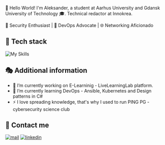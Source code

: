 👋 Hello World! I'm Aleksander, a student at Aarhus University and Gdansk University of Technology 🎓. Technical redactor at Innokrea. 

🔐 Security Enthusiast | 🚀 DevOps Advocate | 🌐 Networking Aficionado

## 🧬 Tech stack
![My Skills](https://skillicons.dev/icons?i=jenkins,ansible,aws,py,bash,nginx,docker,kubernetes,cloudflare,fastapi,cs,react,nextjs,js,rabbitmq,mysql,sequelize,postgres,git,github,gitlab&perline=7)

## 🎭 Additional information
- 🔭 I’m currently working on E-Learninig - LiveLearningLab platform.
- 🌱 I’m currently learning DevOps - Ansible, Kubernetes and Design patterns in C#
- ⚡ I love spreading knowledge, that's why I used to run PING PG - cybersecurity science club

## 📲 Contact me
[![mail](https://img.shields.io/badge/Mail-005FF9?logo=maildotru&logoColor=fff&style=for-the-badge)](mailto:aleksander.chotecki@gmail.com)
[![linkedin](https://img.shields.io/badge/linkedin-%230077B5.svg?&style=for-the-badge&logo=linkedin&logoColor=white)](https://www.linkedin.com/in/achotecki/)
